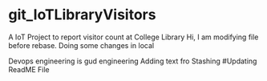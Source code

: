 # git_IoTLibraryVisitors
A IoT Project to report visitor count at College Library
Hi, I am modifying file before rebase. 
Doing some changes in local

Devops engineering is gud engineering 
Adding text fro Stashing
#Updating ReadME File